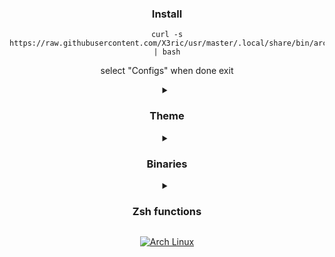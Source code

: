 <div align="center">

### Install
  
```
curl -s https://raw.githubusercontent.com/X3ric/usr/master/.local/share/bin/archx | bash
```
select "Configs" when done exit 
  
<details>
  
<summary><h3>Theme</h3></summary>

GTK theme: `darkarch` based on [`Adwaita Amoled`](https://www.gnome-look.org/p/1553851)

Cursor: [`cz-Hickson-Black`](https://www.gnome-look.org/p/1503665) 

Icons: [`Papirus`](https://github.com/PapirusDevelopmentTeam/papirus-icon-theme)


</details>
<details>
<summary><h3>Binaries</h3></summary>

`archx`: Archx installer/updater for the [`X3ric/usr`](https://github.com/X3ric/usr).

</details>
<details>
<summary><h3>Zsh functions</h3></summary>

`plugins` command to toggle source of .zsh files in ./config/zsh/Plugins folder

`themeset` command to switch awesome theme

`ytm-dl` command that use [yt-dlp](https://github.com/yt-dlp/yt-dlp) to download MP3 files with thumbnails.

`walset -w` command to select awesome wallpaper

`walset -wc` theme based on selected wallpaper
  
`xrandr-set` command to set primary display permanently
  
`setwm` command to change wm in xinitrc
  
`start` command to startx also permit "start $wm" to start the wanted wm in the tty
  
`record` command to pick a region and record a video

`explain` command to explain functions,aliases run with nothing to view functions info autoexplained.

and much more showed by explain...

</details>
<p align="center">
</p><a href="https://archlinux.org"><img alt="Arch Linux" src="https://img.shields.io/badge/Arch_Linux-1793D1?style=for-the-badge&logo=arch-linux&logoColor=D9E0EE&color=000000&labelColor=97A4E2"/></a><br>

<img src="https://x3ric.com/imgviews/?text=usr" alt="">
